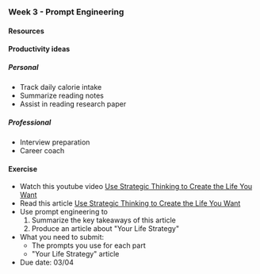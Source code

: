 ### Week 3 - Prompt Engineering

#### Resources

#### Productivity ideas

##### Personal
* Track daily calorie intake
* Summarize reading notes
* Assist in reading research paper


##### Professional
* Interview preparation
* Career coach


#### Exercise
* Watch this youtube video [Use Strategic Thinking to Create the Life You Want](https://www.youtube.com/watch?v=dbiNhAZlXZk)
* Read this article [Use Strategic Thinking to Create the Life You Want ](strategic-thinking-to-create-life-you-want.pdf)
* Use prompt engineering to
  1) Summarize the key takeaways of this article
  2) Produce an article about "Your Life Strategy"
* What you need to submit:
  * The prompts you use for each part
  * "Your Life Strategy" article
* Due date: 03/04